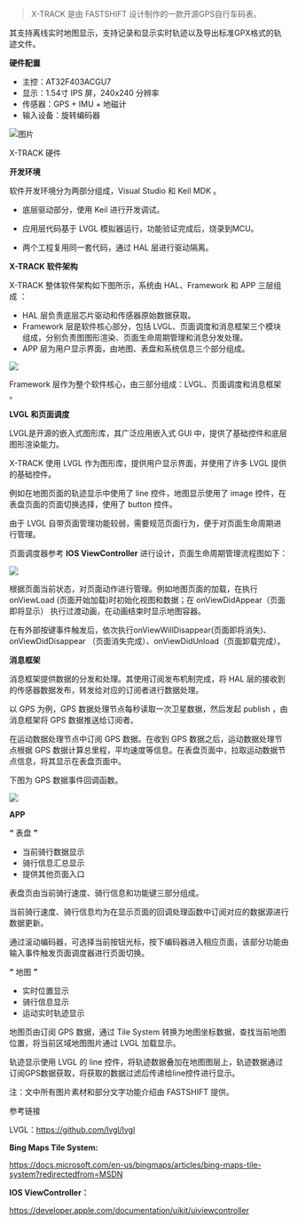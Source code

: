 > X-TRACK 是由 FASTSHIFT 设计制作的一款开源GPS自行车码表。

其支持离线实时地图显示，支持记录和显示实时轨迹以及导出标准GPX格式的轨迹文件。

**硬件配置**

* 主控：AT32F403ACGU7
* 显示：1.54寸 IPS 屏，240x240 分辨率
* 传感器：GPS + IMU + 地磁计
* 输入设备：旋转编码器

![图片](https://mmbiz.qpic.cn/mmbiz_jpg/AVDJo94ibZ1ofhwzqjYLAoA0dpG3AksZTMeFozRKXaX962oZ7d9K9esY93bv2JdehIKMuDA07sKCvBU5eXc4kRw/640?wx_fmt=jpeg&tp=webp&wxfrom=5&wx_lazy=1&wx_co=1)

X-TRACK 硬件

**开发环境**

软件开发环境分为两部分组成，Visual Studio 和 Keil MDK 。

* 底层驱动部分，使用 Keil 进行开发调试。

* 应用层代码基于 LVGL 模拟器运行，功能验证完成后，烧录到MCU。

* 两个工程复用同一套代码，通过 HAL 层进行驱动隔离。

  

**X-TRACK 软件架构**

X-TRACK 整体软件架构如下图所示，系统由 HAL、Framework 和 APP 三层组成 ：

* HAL 层负责底层芯片驱动和传感器原始数据获取。
* Framework 层是软件核心部分，包括 LVGL、页面调度和消息框架三个模块组成，分别负责图图形渲染、页面生命周期管理和消息分发处理。
* APP 层为用户显示界面，由地图、表盘和系统信息三个部分组成。

![](https://pengzhihui-markdown.oss-cn-shanghai.aliyuncs.com/img/20210722165758.png)

Framework 层作为整个软件核心，由三部分组成：LVGL、页面调度和消息框架 。

**LVGL 和页面调度**

LVGL是开源的嵌入式图形库，其广泛应用嵌入式 GUI 中，提供了基础控件和底层图形渲染能力。

X-TRACK 使用 LVGL 作为图形库，提供用户显示界面，并使用了许多 LVGL 提供的基础控件。

例如在地图页面的轨迹显示中使用了 line 控件，地图显示使用了 image 控件，在表盘页面的页面切换选择，使用了 button 控件。

由于 LVGL 自带页面管理功能较弱，需要规范页面行为，便于对页面生命周期进行管理。

页面调度器参考 **IOS ViewController** 进行设计，页面生命周期管理流程图如下：

![](https://pengzhihui-markdown.oss-cn-shanghai.aliyuncs.com/img/20210722165814.png)

根据页面当前状态，对页面动作进行管理。例如地图页面的加载，在执行 onViewLoad (页面开始加载)时初始化视图和数据；在 onViewDidAppear（页面即将显示） 执行过渡动画，在动画结束时显示地图容器。

在有外部按键事件触发后，依次执行onViewWillDisappear(页面即将消失)、 onViewDidDisappear （页面消失完成）、onViewDidUnload（页面卸载完成）。



**消息框架**

消息框架提供数据的分发和处理。其使用订阅发布机制完成，将 HAL 层的接收到的传感器数据发布，转发给对应的订阅者进行数据处理。

以 GPS 为例，GPS 数据处理节点每秒读取一次卫星数据，然后发起 publish ，由消息框架将 GPS 数据推送给订阅者。

在运动数据处理节点中订阅 GPS 数据。在收到 GPS 数据之后，运动数据处理节点根据 GPS 数据计算总里程，平均速度等信息。在表盘页面中，拉取运动数据节点信息，将其显示在表盘页面中。

下图为 GPS 数据事件回调函数。

![](https://pengzhihui-markdown.oss-cn-shanghai.aliyuncs.com/img/20210722165848.png)





**APP**

**“** 表盘 **”**

*  当前骑行数据显示
* 骑行信息汇总显示
* 提供其他页面入口

表盘页由当前骑行速度、骑行信息和功能键三部分组成。

当前骑行速度、骑行信息均为在显示页面的回调处理函数中订阅对应的数据源进行数据更新。

通过滚动编码器，可选择当前按钮光标，按下编码器进入相应页面，该部分功能由输入事件触发页面调度器进行页面切换。



**“** 地图 **”**

* 实时位置显示
* 骑行信息显示
* 运动实时轨迹显示 

地图页由订阅 GPS 数据，通过 Tile System 转换为地图坐标数据，查找当前地图位置，将当前区域地图图片通过 LVGL 加载显示。

轨迹显示使用 LVGL 的 line 控件，将轨迹数据叠加在地图图层上，轨迹数据通过订阅GPS数据获取，将获取的数据过滤后传递给line控件进行显示。

注：文中所有图片素材和部分文字功能介绍由 FASTSHIFT 提供。



参考链接 

LVGL：https://github.com/lvgl/lvgl

**Bing Maps Tile System:**

https://docs.microsoft.com/en-us/bingmaps/articles/bing-maps-tile-system?redirectedfrom=MSDN

**IOS ViewController：**

https://developer.apple.com/documentation/uikit/uiviewcontroller
